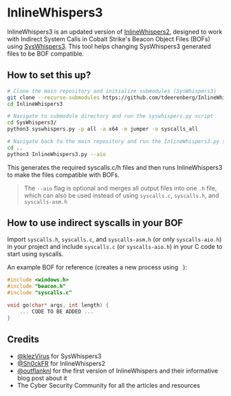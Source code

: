 # InlineWhispers3
InlineWhispers3 is an updated version of [InlineWhispers2](https://github.com/Sh0ckFR/InlineWhispers2), designed to work with Indirect System Calls in Cobalt Strike's Beacon Object Files (BOFs) using [SysWhispers3](https://github.com/klezVirus/SysWhispers3). This tool helps changing SysWhispers3 generated files to be BOF compatible.

## How to set this up?

```sh
# Clone the main repository and initialize submodules (SysWhispers3)
git clone --recurse-submodules https://github.com/tdeerenberg/InlineWhispers3
cd InlineWhispers3

# Navigate to submodule directory and run the syswhispers.py script
cd SysWhispers3/
python3 syswhispers.py -p all -a x64 -m jumper -o syscalls_all

# Navigate back to the main repository and run the InlineWhispers3.py script
cd ..
python3 InlineWhispers3.py --aio
```

This generates the required syscalls.c/h files and then runs InlineWhispers3 to make the files compatible with BOFs.

> The `--aio` flag is optional and merges all output files into one `.h` file, which can also be used instead of using `syscalls.c`, `syscalls.h`, and `syscalls-asm.h`

## How to use indirect syscalls in your BOF

Import `syscalls.h`, `syscalls.c`, and `syscalls-asm.h` (or only `syscalls-aio.h`) in your project and include `syscalls.c` (or `syscalls-aio.h`) in your C code to start using syscalls.

An example BOF for reference (creates a new process using ` `):

```c
#include <windows.h>
#include "beacon.h"
#include "syscalls.c"

void go(char* args, int length) {
    ... CODE TO BE ADDED ...
}
```

## Credits
- [@klezVirus](https://github.com/klezVirus) for SysWhispers3
- [@Sh0ckFR](https://github.com/Sh0ckFR) for InlineWhispers2
- [@outflanknl](https://github.com/outflanknl) for the first version of InlineWhispers and their informative blog post about it
- The Cyber Security Community for all the articles and resources